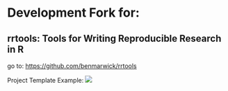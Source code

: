
<!-- README.md is generated from README.Rmd. Please edit that file -->
Development Fork for:
=====================

rrtools: Tools for Writing Reproducible Research in R
-----------------------------------------------------

go to: <https://github.com/benmarwick/rrtools>

Project Template Example: ![](https://raw.githubusercontent.com/mrecos/rrtools/master/Screenshot%202017-09-16%2010.21.06.png)
